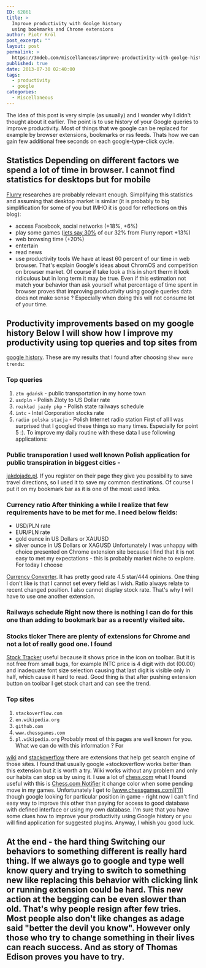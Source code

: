 ```yaml
---
ID: 62861
title: >
  Improve productivity with Goolge history
  using bookmarks and Chrome extensions
author: Piotr Król
post_excerpt: ""
layout: post
permalink: >
  https://3mdeb.com/miscellaneous/improve-productivity-with-goolge-history-using-bookmarks-and-chrome-extensions/
published: true
date: 2013-07-30 02:40:00
tags:
  - productivity
  - google
categories:
  - Miscellaneous
---
```

The idea of this post is very simple (as usually) and I wonder why I didn't thought about it earlier. The point is to use history of your Google queries to improve productivity. Most of things that we google can be replaced for example by browser extensions, bookmarks or rss feeds. Thats how we can gain few additional free seconds on each google-type-click cycle. 
## Statistics Depending on different factors we spend a lot of time in browser. I cannot find statistics for desktops but for mobile 

[Flurry][1] researches are probably relevant enough. Simplifying this statistics and assuming that desktop market is similar (it is probably to big simplification for some of you but IMHO it is good for reflections on this blog): 
*   access Facebook, social networks (+18%, +6%)
*   play some games ([lets say 30%][2] of our 32% from Flurry report +13%)
*   web browsing time (+20%)
*   entertain
*   read news
*   use productivity tools We have at least 60 percent of our time in web browser. That's explain Google's ideas about ChromOS and competition on browser market. Of course if take look a this in short therm it look ridiculous but in long term it may be true. Even if this estimation not match your behavior than ask yourself what percentage of time spent in browser proves that improving productivity using google queries data does not make sense ? Especially when doing this will not consume lot of your time. 

## Productivity improvements based on my google history Below I will show how I improve my productivity using top queries and top sites from 

[google history][3]. These are my results that I found after choosing `Show more trends`: 
### Top queries

1.  `ztm gdańsk` - public transportation in my home town
2.  `usdpln` - Polish Zloty to US Dollar rate
3.  `rozkład jazdy pkp` - Polish state railways schedule
4.  `intc` - Intel Corporation stocks rate
5.  `radio polska stacja` - Polish Internet radio station First of all I was surprised that I googled these things so many times. Especially for point 5 :). To improve my daily routine with these data I use following applications: 

### Public transporation I used well known Polish application for public transpiration in biggest cities - 

[jakdojade.pl][4]. If you register on their page they give you possibility to save travel directions, so I used it to save my common destinations. Of course I put it on my bookmark bar as it is one of the most used links. 
### Currency ratio After thinking a while I realize that few requirements have to be met for me. I need below fields: 

*   USD/PLN rate
*   EUR/PLN rate
*   gold ounce in US Dollars or XAUUSD
*   silver ounce in US Dollars or XAGUSD Unfortunately I was unhappy with choice presented on Chrome extension site because I find that it is not easy to met my expectations - this is probably market niche to explore. For today I choose 

[Currency Converter][5]. It has pretty good rate 4.5 star/444 opinions. One thing I don't like is that I cannot set every field as I wish. Ratio always relate to recent changed position. I also cannot display stock rate. That's why I will have to use one another extension. 
### Railways schedule Right now there is nothing I can do for this one than adding to bookmark bar as a recently visited site. 

### Stocks ticker There are plenty of extensions for Chrome and not a lot of really good one. I found 

[Stock Tracker][6] useful because it shows price in the icon on toolbar. But it is not free from small bugs, for example INTC price is 4 digit with dot (00.00) and inadequate font size selection causing that last digit is visible only in half, which cause it hard to read. Good thing is that after pushing extension button on toolbar I get stock chart and can see the trend. 
### Top sites

1.  `stackoverflow.com`
2.  `en.wikipedia.org`
3.  `github.com`
4.  `www.chessgames.com`
5.  `pl.wikipedia.org` Probably most of this pages are well known for you. What we can do with this information ? For 

[wiki][7] and [stackoverflow][8] there are extensions that help get search engine of those sites. I found that usually google +stockoverflow works better than this extension but it is worth a try. Wiki works without any problem and only our habits can stop us by using it. I use a lot of [chess.com][9] what I found useful with this is [Chess.com Notifier][10] it change color when some pending move in my games. Unfortunately I get to [www.chessgames.com][11] though google looking for particular position in game - right now I can't find easy way to improve this other than paying for access to good database with defined interface or using my own database. I'm sure that you have some clues how to improve your productivity using Google history or you will find application for suggested plugins. Anyway, I whish you good luck. 
## At the end - the hard thing Switching our behaviors to something different is really hard thing. If we always go to google and type well know query and trying to switch to something new like replacing this behavior with clicking link or running extension could be hard. This new action at the begging can be even slower than old. That's why people resign after few tries. Most people also don't like changes as adage said "better the devil you know". However only those who try to change something in their lives can reach success. And as story of Thomas Edison proves you have to try.

 [1]: http://blog.flurry.com/bid/95723/Flurry-Five-Year-Report-It-s-an-App-World-The-Just-Web-Lives-in-It
 [2]: http://allthingsd.com/20130325/a-look-ahead-at-gdc-its-mobile-vs-consoles-in-fight-for-game-developers-attention/
 [3]: https://history.google.com/history/
 [4]: http://jakdojade.pl/
 [5]: https://chrome.google.com/webstore/detail/currency-converter/lncdobdbibdgoiohgnflmjajfphcnakg
 [6]: https://chrome.google.com/webstore/detail/stock-tracker/gphdmnilpmjaioploikmbpgkjfbagidf
 [7]: https://chrome.google.com/webstore/detail/lookup-companion-for-wiki/dhgpkiiipkgmckicafkhcihkcldbdeej
 [8]: https://chrome.google.com/webstore/detail/search-stackoverflow/gmdolelhfhbldobljhbhdgljbajhfilj
 [9]: http://www.chess.com
 [10]: https://chrome.google.com/webstore/detail/chesscom-notifier/khihkgdcfbjdnfgalkjnimbmofnhhpho
 [11]: http://www.chessgames.com